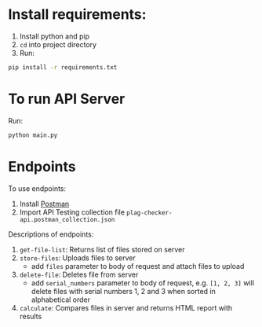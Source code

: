 # Install requirements:
1. Install python and pip
2. `cd` into project directory
3. Run:
```bash 
pip install -r requirements.txt 
```
# To run API Server
Run:
```bash
python main.py
```
# Endpoints
To use endpoints:
1. Install [Postman](https://www.postman.com/downloads/)
2. Import API Testing collection file `plag-checker-api.postman_collection.json`

Descriptions of endpoints:
1. `get-file-list`: Returns list of files stored on server
2. `store-files`: Uploads files to server
   - add `files` parameter to body of request and attach files to upload 
3. `delete-file`: Deletes file from server
   - add `serial_numbers` parameter to body of request, e.g. `[1, 2, 3]` will delete files with serial numbers 1, 2 and 3 when sorted in alphabetical order
4. `calculate`: Compares files in server and returns HTML report with results